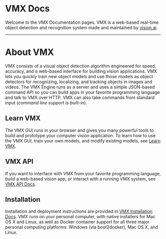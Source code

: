 # VMX Docs

Welcome to the VMX Documentation pages.  VMX is a web-based real-time
object detection and recognition system made and maintained by [vision.ai](http://vision.ai).

---

# About VMX

VMX consists of a visual object detection algorithm engineered for
speed, accuracy, and a web-based interface for building vision
applications.  VMX lets you quickly train new object models and use
those models as object detectors for recognizing, localizing, and
tracking objects in images and videos. The VMX Engine runs as a server
and uses a simple JSON-based command API so you can build apps in your
favorite programming language and talk to VMX over HTTP.  VMX can also
take commands from standard input (*command line support is
built-in*). 

## Learn VMX
The VMX GUI runs in your browser and gives you many powerful tools to
build and prototype your computer vision application. To learn how to
use the VMX GUI, train your own models, and modify existing models,
see [Learn VMX](VMXAppBuilder.md). 

## VMX API
If you want to interface with VMX from your favorite programming
language, build a web-based vision app, or interact with a running VMX
system, see [VMX API Docs](VMXmiddle.md).

## Installation

Installation and deployment instructions are provided in
[VMX Installation Docs](VMXserver.md). VMX runs on your personal
computer, with native installers for Mac OS X and Linux, as well as
Docker container support for all three major personal computing
platforms: Windows (via boot2docker), Mac OS X, and Linux.



